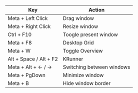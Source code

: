 | Key | Action |   
| ----------- | ----------- |   
| Meta + Left Click | Drag window |
| Meta + Right Click | Resize window |
| Ctrl + F10 | Toogle present window |
| Meta + F8 | Desktop Grid  |
| Meta + W | Toggle Overview |
| Alt + Space / Alt + F2 | KRunner |
| Meta + Alt + <- / -> | Switching between windows |
| Meta + PgDown | Minimize window |
| Meta + B | Hide window border |

